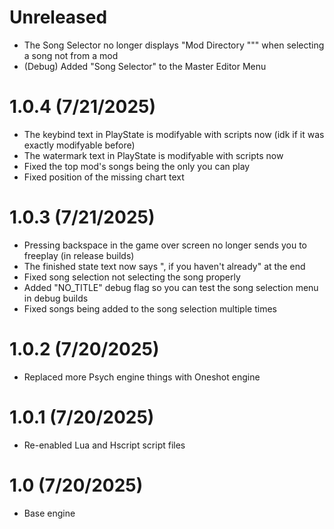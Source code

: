 # Unreleased
- The Song Selector no longer displays "Mod Directory """ when selecting a song not from a mod
- (Debug) Added "Song Selector" to the Master Editor Menu

# 1.0.4 (7/21/2025)
- The keybind text in PlayState is modifyable with scripts now (idk if it was exactly modifyable before)
- The watermark text in PlayState is modifyable with scripts now
- Fixed the top mod's songs being the only you can play
- Fixed position of the missing chart text

# 1.0.3 (7/21/2025)
- Pressing backspace in the game over screen no longer sends you to freeplay (in release builds)
- The finished state text now says ", if you haven't already" at the end
- Fixed song selection not selecting the song properly
- Added "NO_TITLE" debug flag so you can test the song selection menu in debug builds
- Fixed songs being added to the song selection multiple times

# 1.0.2 (7/20/2025)
- Replaced more Psych engine things with Oneshot engine

# 1.0.1 (7/20/2025)
- Re-enabled Lua and Hscript script files

# 1.0 (7/20/2025)
- Base engine